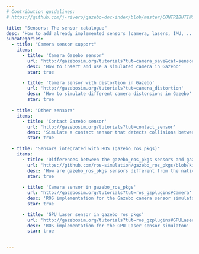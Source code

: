 ```yaml
---
# Contribution guidelines:
# https://github.com/j-rivero/gazebo-doc-index/blob/master/CONTRIBUTING.md 

title: "Sensors: The sensor catalogue"
desc: "How to add already implemented sensors (camera, lasers, IMU, ...) to the gazebo models."
subcategories: 
  - title: "Camera sensor support"
    items: 
      - title: 'Camera Gazebo sensor'
        url: 'http://gazebosim.org/tutorials?tut=camera_save&cat=sensors#Createaworldwithacamera'
        desc: 'How to insert and use a simulated camera in Gazebo'
        star: true

      - title: 'Camera sensor with distortion in Gazebo'
        url: 'http://gazebosim.org/tutorials?tut=camera_distortion'
        desc: 'How to simulate different camera distorsions in Gazebo'
        star: true
  
  - title: 'Other sensors'
    items: 
      - title: 'Contact Gazebo sensor'
        url: 'http://gazebosim.org/tutorials?tut=contact_sensor'
        desc: 'Simulate a contact sensor that detects collisions between two object and reports the location of the contact associated forces.'
        star: true

  - title: "Sensors integrated with ROS (gazebo_ros_pkgs)"
    items: 
      - title: 'Differences between the gazebo_ros_pkgs sensors and gazebo native sensors'
        url: 'https://github.com/ros-simulation/gazebo_ros_pkgs/blob/kinetic-devel/SENSORS.md'
        desc: 'How are gazebo_ros_pkgs sensors different from the native Gazebo sensors and why is it recommended to use them in ROS'
        star: true
        
      - title: 'Camera sensor in gazebo_ros_pkgs'
        url: 'http://gazebosim.org/tutorials?tut=ros_gzplugins#Camera'
        desc: 'ROS implementation for the Gazebo camera sensor simulaton'
        star: true

      - title: 'GPU Laser sensor in gazebo_ros_pkgs'
        url: 'http://gazebosim.org/tutorials?tut=ros_gzplugins#GPULaser'
        desc: 'ROS implementation for the GPU Laser sensor simulaton'
        star: true

        
---
```

